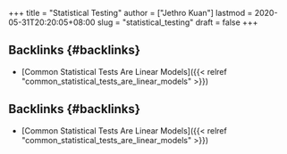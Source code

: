 +++
title = "Statistical Testing"
author = ["Jethro Kuan"]
lastmod = 2020-05-31T20:20:05+08:00
slug = "statistical_testing"
draft = false
+++

## Backlinks {#backlinks}

- [Common Statistical Tests Are Linear Models]({{< relref "common_statistical_tests_are_linear_models" >}})

## Backlinks {#backlinks}

- [Common Statistical Tests Are Linear Models]({{< relref "common_statistical_tests_are_linear_models" >}})
